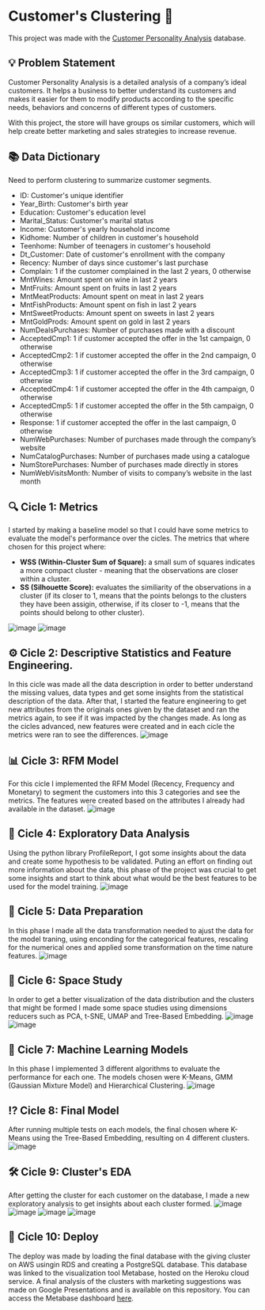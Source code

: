 # Customer's Clustering 🛒

This project was made with the [Customer Personality Analysis](https://www.kaggle.com/imakash3011/customer-personality-analysis) database. 

## 💡 Problem Statement
Customer Personality Analysis is a detailed analysis of a company’s ideal customers. It helps a business to better understand its customers and makes it easier for them to modify products according to the specific needs, behaviors and concerns of different types of customers.

With this project, the store will have groups os similar customers, which will help create better marketing and sales strategies to increase revenue.

## 📚 Data Dictionary
Need to perform clustering to summarize customer segments.

- ID: Customer's unique identifier
- Year_Birth: Customer's birth year
- Education: Customer's education level
- Marital_Status: Customer's marital status
- Income: Customer's yearly household income
- Kidhome: Number of children in customer's household
- Teenhome: Number of teenagers in customer's household
- Dt_Customer: Date of customer's enrollment with the company
- Recency: Number of days since customer's last purchase
- Complain: 1 if the customer complained in the last 2 years, 0 otherwise
- MntWines: Amount spent on wine in last 2 years
- MntFruits: Amount spent on fruits in last 2 years
- MntMeatProducts: Amount spent on meat in last 2 years
- MntFishProducts: Amount spent on fish in last 2 years
- MntSweetProducts: Amount spent on sweets in last 2 years
- MntGoldProds: Amount spent on gold in last 2 years
- NumDealsPurchases: Number of purchases made with a discount
- AcceptedCmp1: 1 if customer accepted the offer in the 1st campaign, 0 otherwise
- AcceptedCmp2: 1 if customer accepted the offer in the 2nd campaign, 0 otherwise
- AcceptedCmp3: 1 if customer accepted the offer in the 3rd campaign, 0 otherwise
- AcceptedCmp4: 1 if customer accepted the offer in the 4th campaign, 0 otherwise
- AcceptedCmp5: 1 if customer accepted the offer in the 5th campaign, 0 otherwise
- Response: 1 if customer accepted the offer in the last campaign, 0 otherwise
- NumWebPurchases: Number of purchases made through the company’s website
- NumCatalogPurchases: Number of purchases made using a catalogue
- NumStorePurchases: Number of purchases made directly in stores
- NumWebVisitsMonth: Number of visits to company’s website in the last month

## 🔍 Cicle 1: Metrics
I started by making a baseline model so that I could have some metrics to evaluate the model's performance over the cicles.
The metrics that where chosen for this project where:
- **WSS (Within-Cluster Sum of Square):** a small sum of squares indicates a more compact cluster - meaning that the observations are closer within a cluster.
- **SS (Silhouette Score):** evaluates the similiarity of the observations in a cluster (if its closer to 1, means that the points belongs to the clusters they have been assigin, otherwise, if its closer to -1, means that the points should belong to other cluster).

![image](https://user-images.githubusercontent.com/82069205/152966261-3ccd10af-b8b4-42f4-a1c5-f8b69c6ecc4a.png)
![image](https://user-images.githubusercontent.com/82069205/152966334-d817ae50-5053-4aee-9a53-61afe4165a9c.png)

## ⚙ Cicle 2: Descriptive Statistics and Feature Engineering.
In this cicle was made all the data description in order to better understand the missing values, data types and get some insights from the statistical description of the data. After that, I started the feature engineering to get new attributes from the originals ones given by the dataset and ran the metrics again, to see if it was impacted by the changes made. As long as the cicles advanced, new features were created and in each cicle the metrics were ran to see the differences. 
![image](https://user-images.githubusercontent.com/82069205/152966174-0aa09ab9-cc09-42d1-945c-4571c4886102.png)

## 📊 Cicle 3: RFM Model
For this cicle I implemented the RFM Model (Recency, Frequency and Monetary) to segment the customers into this 3 categories and see the metrics. The features were created based on the attributes I already had available in the dataset. 
![image](https://user-images.githubusercontent.com/82069205/152966015-6210f0e6-503c-42f5-8a81-f87fe71622f4.png)

## 📍 Cicle 4: Exploratory Data Analysis
Using the python library ProfileReport, I got some insights about the data and create some hypothesis to be validated. Puting an effort on finding out more information about the data, this phase of the project was crucial to get some insights and start to think about what would be the best features to be used for the model training.
![image](https://user-images.githubusercontent.com/82069205/152967040-dabe4ff7-b87f-48e5-9133-adb58b5a94e9.png)

## 🎲 Cicle 5: Data Preparation
In this phase I made all the data transformation needed to ajust the data for the model traning, using enconding for the categorical features, rescaling for the numerical ones and applied some transformation on the time nature features. 
![image](https://user-images.githubusercontent.com/82069205/152967441-43e72994-8ac4-488e-a4ca-d9dc909fa64b.png)

## 🤖 Cicle 6: Space Study
In order to get a better visualization of the data distribution and the clusters that might be formed I made some space studies using dimensions reducers such as PCA, t-SNE, UMAP and Tree-Based Embedding.
![image](https://user-images.githubusercontent.com/82069205/153008151-b279de98-b52e-4149-8910-97b4504a3b3e.png)
![image](https://user-images.githubusercontent.com/82069205/153008242-e059d807-b616-41ca-a832-0bde3ee448bb.png)

## 🔦 Cicle 7: Machine Learning Models
In this phase I implemented 3 different algorithms to evaluate the performance for each one. The models chosen were K-Means, GMM (Gaussian Mixture Model) and Hierarchical Clustering.
![image](https://user-images.githubusercontent.com/82069205/153008906-eafc32da-dc3e-4e57-946d-434a6ade1751.png)

## ⁉ Cicle 8: Final Model
After running multiple tests on each models, the final chosen where K-Means using the Tree-Based Embedding, resulting on 4 different clusters.
![image](https://user-images.githubusercontent.com/82069205/153009852-beec4da8-e437-4fd1-b831-76cb08c94786.png)

## 🛠 Cicle 9: Cluster's EDA
After getting the cluster for each customer on the database, I made a new exploratory analysis to get insights about each cluster formed.
![image](https://user-images.githubusercontent.com/82069205/153010607-70a2673d-aba7-44ff-8405-d522079fd503.png)
![image](https://user-images.githubusercontent.com/82069205/153010642-b072ce0f-c1d1-4456-9dd3-aad3b5e3cd22.png)
![image](https://user-images.githubusercontent.com/82069205/153010699-3958d1dd-703c-4419-8220-befd6d1618f8.png)
![image](https://user-images.githubusercontent.com/82069205/153010745-8f520f1b-31b4-42dc-9f48-5516e67af73d.png)

## 📲 Cicle 10: Deploy
The deploy was made by loading the final database with the giving cluster on AWS usingin RDS and creating a PostgreSQL database. This database was linked to the visualization tool Metabase, hosted on the Heroku cloud service. A final analysis of the clusters with marketing suggestions was made on Google Presentations and is available on this repository. You can access the Metabase dashboard [here](https://customers-clustering.herokuapp.com/dashboard/1-customers-clustering).

